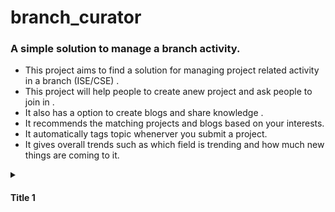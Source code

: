 # branch_curator

### A simple solution to manage a branch activity.

* This project aims to find a solution for managing project related activity in a branch (ISE/CSE) . 
* This project will help people to create anew project and ask people to join in .
* It also has a option to create blogs and share knowledge .
* It recommends the matching projects and blogs based on your interests.
* It automatically tags topic whenerver you submit a project.
* It gives overall trends such as which field is trending and how much new things are coming to it.

<details>
           <summary><h4>Title 1<h4></summary>
           <p>Content 1 Content 1 Content 1 Content 1 Content 1</p>
</details>
